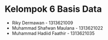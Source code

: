 # Kelompok 6 Basis Data

- Riky Dermawan - 1313621009
- Muhammad Shafwan Maulana - 1313621022
- Muhammad Hadiid Faathir - 1313621035